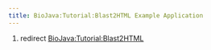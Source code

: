 ```yaml
---
title: BioJava:Tutorial:Blast2HTML Example Application
---
```


1.  redirect <BioJava:Tutorial:Blast2HTML>

